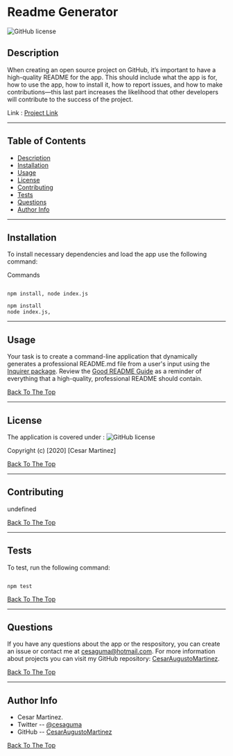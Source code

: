 # Readme Generator 

![GitHub license](https://img.shields.io/badge/License-ISC-blue.svg)

## Description

When creating an open source project on GitHub, it’s important to have a high-quality README for the app. This should include what the app is for, how to use the app, how to install it, how to report issues, and how to make contributions&mdash;this last part increases the likelihood that other developers will contribute to the success of the project. 

Link : [Project Link](https://github.com/CesarAugustoMartinez)

---

## Table of Contents

- [Description](#description)
- [Installation](#installation)
- [Usage](#usage)
- [License](#license)
- [Contributing](#contributing)
- [Tests](#tests)
- [Questions](#tests)
- [Author Info](#author-info)

---

## Installation

To install necessary dependencies and load the app use the following command:

Commands 

``` 

npm install, node index.js

npm install 
node index.js,

```

---

## Usage

Your task is to create a command-line application that dynamically generates a professional README.md file from a user's input using the [Inquirer package](https://www.npmjs.com/package/inquirer). Review the [Good README Guide](../../01-HTML-Git-CSS/04-Important/Good-README-Guide/README.md) as a reminder of everything that a high-quality, professional README should contain.

[Back To The Top](#Readme-Generator)

---

## License

The application is covered under : ![GitHub license](https://img.shields.io/badge/License-ISC-blue.svg)

Copyright (c) [2020] [Cesar Martinez]

[Back To The Top](#Readme-Generator)

---

## Contributing

undefined

[Back To The Top](#Readme-Generator)

---

## Tests

To test, run the following command:

```

npm test

```

[Back To The Top](#Readme-Generator)

---

## Questions

If you have any questions about the app or the respository, you can create an issue or contact me at cesaguma@hotmail.com.
For more information about projects you can visit my GitHub repository: [CesarAugustoMartinez](https://github.com/CesarAugustoMartinez/).

[Back To The Top](#Readme-Generator)

---

## Author Info

- Cesar Martinez.
- Twitter -- [@cesaguma](https://twitter.com/cesaguma)
- GitHub -- [CesarAugustoMartinez](https://github.com/CesarAugustoMartinez)

[Back To The Top](#Readme-Generator) 
